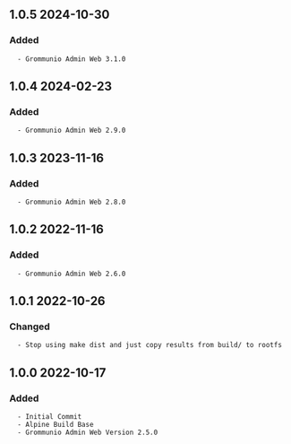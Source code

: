 ## 1.0.5 2024-10-30 <dave at tiredofit dot ca>

   ### Added
      - Grommunio Admin Web 3.1.0


## 1.0.4 2024-02-23 <dave at tiredofit dot ca>

   ### Added
      - Grommunio Admin Web 2.9.0


## 1.0.3 2023-11-16 <dave at tiredofit dot ca>

   ### Added
      - Grommunio Admin Web 2.8.0


## 1.0.2 2022-11-16 <dave at tiredofit dot ca>

   ### Added
      - Grommunio Admin Web 2.6.0


## 1.0.1 2022-10-26 <dave at tiredofit dot ca>

   ### Changed
      - Stop using make dist and just copy results from build/ to rootfs


## 1.0.0 2022-10-17 <dave at tiredofit dot ca>

   ### Added
      - Initial Commit
      - Alpine Build Base
      - Grommunio Admin Web Version 2.5.0


